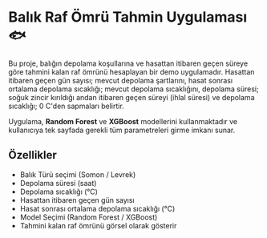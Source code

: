 # Balık Raf Ömrü Tahmin Uygulaması 🐟

Bu proje, balığın depolama koşullarına ve hasattan itibaren geçen süreye göre tahmini kalan raf ömrünü hesaplayan bir demo uygulamadır. Hasattan itibaren geçen gün sayısı; mevcut depolama şartlarını, hasat sonrası ortalama depolama sıcaklığı; mevcut depolama sıcaklığını, depolama süresi; soğuk zincir kırıldığı andan itibaren geçen süreyi (ihlal süresi) ve depolama sıcaklığı; 0 C'den sapmaları belirtir. 

Uygulama, **Random Forest** ve **XGBoost** modellerini kullanmaktadır ve kullanıcıya tek sayfada gerekli tüm parametreleri girme imkanı sunar.

## Özellikler

- Balık Türü seçimi (Somon / Levrek)
- Depolama süresi (saat)
- Depolama sıcaklığı (°C)
- Hasattan itibaren geçen gün sayısı
- Hasat sonrası ortalama depolama sıcaklığı (°C)
- Model Seçimi (Random Forest / XGBoost)
- Tahmini kalan raf ömrünü görsel olarak gösterir
